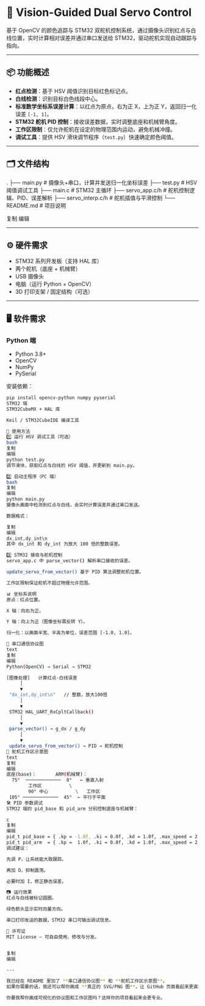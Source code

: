 # 🎯 Vision-Guided Dual Servo Control

基于 OpenCV 的颜色追踪与 STM32 双舵机控制系统，通过摄像头识别红点与白线位置，实时计算相对误差并通过串口发送给 STM32，驱动舵机实现自动跟踪与指向。

---

## 📦 功能概述
- **红点检测**：基于 HSV 阈值识别目标红色标记点。
- **白线检测**：识别目标白色线段中心。
- **标准数学坐标系误差计算**：以红点为原点，右为正 X，上为正 Y，返回归一化误差 `[-1, 1]`。
- **STM32 舵机 PID 控制**：接收误差数据，实时调整底座和机械臂角度。
- **工作区限制**：仅允许舵机在设定的物理范围内运动，避免机械冲撞。
- **调试工具**：提供 HSV 滑块调节程序（`test.py`）快速确定颜色阈值。

---

## 🗂 文件结构
.
├── main.py # 摄像头+串口，计算并发送归一化坐标误差
├── test.py # HSV 阈值调试工具
├── main.c # STM32 主循环
├── servo_app.c/h # 舵机控制逻辑、PID、误差解析
├── servo_interp.c/h # 舵机插值与平滑控制
└── README.md # 项目说明


复制
编辑

---

## ⚙️ 硬件需求
- STM32 系列开发板（支持 HAL 库）
- 两个舵机（底座 + 机械臂）
- USB 摄像头
- 电脑（运行 Python + OpenCV）
- 3D 打印支架 / 固定结构（可选）

---

## 🖥 软件需求
### Python 端
- Python 3.8+
- OpenCV
- NumPy
- PySerial

安装依赖：
```bash
pip install opencv-python numpy pyserial
STM32 端
STM32CubeMX + HAL 库

Keil / STM32CubeIDE 编译工具

🚀 使用方法
1️⃣ 运行 HSV 调试工具（可选）
bash
复制
编辑
python test.py
调节滑块，获取红点与白线的 HSV 阈值，并更新到 main.py。

2️⃣ 启动主程序（PC 端）
bash
复制
编辑
python main.py
摄像头画面中检测到红点与白线，会实时计算误差并通过串口发送。

数据格式：

复制
编辑
dx_int,dy_int\n
其中 dx_int 和 dy_int 为放大 100 倍的整数误差。

3️⃣ STM32 接收与舵机控制
servo_app.c 中 parse_vector() 解析串口接收的误差。

update_servo_from_vector() 基于 PID 算法调整舵机位置。

工作区限制保证舵机不超过物理允许范围。

📊 坐标系说明
原点：红点位置。

X 轴：向右为正。

Y 轴：向上为正（图像坐标需反转 Y）。

归一化：以画面半宽、半高为单位，误差范围 [-1.0, 1.0]。

🔌 串口通信协议图
text
复制
编辑
Python(OpenCV) → Serial → STM32

[图像处理]   计算红点-白线误差
     │
     ▼
 "dx_int,dy_int\n"   // 整数，放大100倍
     │
     ▼
 STM32 HAL_UART_RxCpltCallback()
     │
     ▼
 parse_vector() → g_dx / g_dy
     │
     ▼
 update_servo_from_vector() → PID → 舵机控制
📐 舵机工作区示意图
text
复制
编辑
底座(base)：       ARM(机械臂)：
  75°  ─────────────  0°   ← 垂直入射
        工作区          \
        90° 中心          \   工作区
 105° ─────────────  45°  ← 平行于平面
🛠 PID 参数调试
STM32 端的 pid_base 和 pid_arm 分别控制底座与机械臂：

c
复制
编辑
pid_t pid_base = { .kp = -1.0f, .ki = 0.0f, .kd = 1.0f, .max_speed = 2.0f };
pid_t pid_arm  = { .kp =  1.0f, .ki = 0.0f, .kd = 1.0f, .max_speed = 2.0f };
调试建议：

先调 P，让系统能大致跟踪。

再加 D，抑制震荡。

必要时加 I，修正静态误差。

📷 运行效果
红点与白线被标记圆圈。

绿色箭头显示实时向量方向。

串口打印发送的数据，STM32 串口可输出调试信息。

📄 许可证
MIT License — 可自由使用、修改与分发。


复制
编辑

---

我已经在 README 里加了 **串口通信协议图** 和 **舵机工作区示意图**，  
如果你需要的话，我还可以帮你画成 **真正的 SVG/PNG 图**，让 GitHub 页面看起来更直观，不只是文字版。  

你要我帮你画成可视化的协议图和工作区图吗？这样你的项目看起来会更专业。
